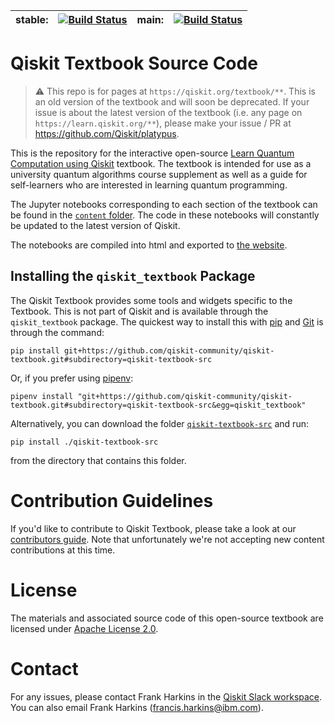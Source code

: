 
| stable: | [![Build Status](https://github.com/qiskit-community/qiskit-textbook/workflows/build%20and%20deploy/badge.svg?branch=stable)](https://github.com/qiskit-community/qiskit-textbook/actions) | main: | [![Build Status](https://github.com/qiskit-community/qiskit-textbook/workflows/build%20and%20deploy/badge.svg?branch=main)](https://github.com/qiskit-community/qiskit-textbook/actions) |
|---|---|---|---|

# Qiskit Textbook Source Code

> :warning: This repo is for pages at `https://qiskit.org/textbook/**`. This is an old version of the textbook and will soon be deprecated. If your issue is about the latest version of the textbook (i.e. any page on `https://learn.qiskit.org/**`), please make your issue / PR at https://github.com/Qiskit/platypus.

This is the repository for the interactive open-source [Learn Quantum Computation using Qiskit](https://qiskit.org/textbook/preface.html) textbook. The textbook is intended for use as a university quantum algorithms course supplement as well as a guide for self-learners who are interested in learning quantum programming.

The Jupyter notebooks corresponding to each section of the textbook can be found in the [`content` folder](content/). The code in these notebooks will constantly be updated to the latest version of Qiskit.

The notebooks are compiled into html and exported to [the website](http://community.qiskit.org/textbook).

## Installing the `qiskit_textbook` Package

The Qiskit Textbook provides some tools and widgets specific to the Textbook. This is not part of Qiskit and is available through the `qiskit_textbook` package. The quickest way to install this with [pip](https://pypi.org/project/pip/) and [Git](https://git-scm.com/) is through the command:

```
pip install git+https://github.com/qiskit-community/qiskit-textbook.git#subdirectory=qiskit-textbook-src
```

Or, if you prefer using [pipenv](https://pypi.org/project/pipenv/):

```
pipenv install "git+https://github.com/qiskit-community/qiskit-textbook.git#subdirectory=qiskit-textbook-src&egg=qiskit_textbook"
```

Alternatively, you can download the folder [`qiskit-textbook-src`](qiskit-textbook-src) and run:

```
pip install ./qiskit-textbook-src
``` 

from the directory that contains this folder.

# Contribution Guidelines
If you'd like to contribute to Qiskit Textbook, please take a look at our [contributors guide](CONTRIBUTING.md). Note that unfortunately we're not accepting new content contributions at this time.

# License
The materials and associated source code of this open-source textbook are licensed under [Apache License 2.0](http://github.com/qiskit-community/qiskit-textbook/blob/main/LICENSE.txt).

# Contact
For any issues, please contact Frank Harkins in the [Qiskit Slack workspace](https://ibm.co/joinqiskitslack). You can also email Frank Harkins (francis.harkins@ibm.com).
